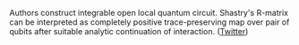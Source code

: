 
Authors construct integrable open local quantum circuit. Shastry's R-matrix can be interpreted as completely positive trace-preserving map over pair of qubits after suitable analytic continuation of interaction. ([Twitter](https://twitter.com/JoshuahHeath/status/1327262374353625089))
